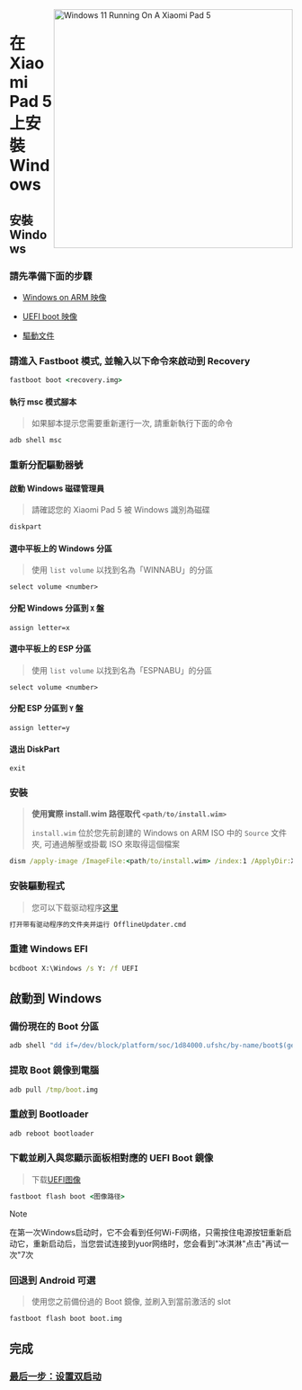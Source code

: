 <img align="right" src="https://raw.githubusercontent.com/erdilS/Port-Windows-11-Xiaomi-Pad-5/main/nabu.png" width="425" alt="Windows 11 Running On A Xiaomi Pad 5">

# 在 Xiaomi Pad 5 上安裝 Windows

## 安裝 Windows

### 請先準備下面的步驟

- [Windows on ARM 映像](https://uupdump.net/)
  
- [UEFI boot 映像](https://raw.githubusercontent.com/erdilS/Port-Windows-11-Xiaomi-Pad-5/main/images/xiaomi-nabu_secureboot-v2.img)
  
- [驅動文件](https://github.com/map220v/MiPad5-Drivers/releases/latest)

### 請進入 Fastboot 模式, 並輸入以下命令來啟动到 Recovery
```cmd
fastboot boot <recovery.img>
```

#### 執行 msc 模式腳本
> 如果腳本提示您需要重新運行一次, 請重新執行下面的命令
```cmd
adb shell msc
```

### 重新分配驅動器號

#### 啟動 Windows 磁碟管理員
> 請確認您的 Xiaomi Pad 5 被 Windows 識別為磁碟
```cmd
diskpart
```

#### 選中平板上的 Windows 分區
> 使用 `list volume` 以找到名為「WINNABU」的分區
```diskpart
select volume <number>
```

#### 分配 Windows 分區到 `X` 盤
```diskpart
assign letter=x
```

#### 選中平板上的 ESP 分區
> 使用 `list volume` 以找到名為「ESPNABU」的分區
```diskpart
select volume <number>
```

#### 分配 ESP 分區到 `Y` 盤
```diskpart
assign letter=y
```

#### 退出 DiskPart
```diskpart
exit
```

### 安裝
> **使用實際 install.wim 路徑取代 `<path/to/install.wim>`**
> 
> `install.wim` 位於您先前創建的 Windows on ARM ISO 中的 `Source` 文件夾, 可通過解壓或掛載 ISO 來取得這個檔案
```cmd
dism /apply-image /ImageFile:<path/to/install.wim> /index:1 /ApplyDir:X:\
```

### 安裝驅動程式
> 您可以下载驱动程序[这里](https://github.com/map220v/MiPad5-Drivers/releases/latest)

```cmd
打开带有驱动程序的文件夹并运行 OfflineUpdater.cmd
```

### 重建 Windows EFI
```cmd
bcdboot X:\Windows /s Y: /f UEFI
```

## 啟動到 Windows

### 備份現在的 Boot 分區
```cmd
adb shell "dd if=/dev/block/platform/soc/1d84000.ufshc/by-name/boot$(getprop ro.boot.slot_suffix) of=/tmp/boot.img"
```

### 提取 Boot 鏡像到電腦
```cmd
adb pull /tmp/boot.img
```

### 重啟到 Bootloader
```cmd
adb reboot bootloader
```

### 下載並刷入與您顯示面板相對應的 UEFI Boot 鏡像
> 下载[UEFI图像](https://raw.githubusercontent.com/erdilS/Port-Windows-11-Xiaomi-Pad-5/main/images/xiaomi-nabu_secureboot-v2.img)

```cmd
fastboot flash boot <图像路径>
```
> [!NOTE]
> 在第一次Windows启动时，它不会看到任何Wi-Fi网络，只需按住电源按钮重新启动它，重新启动后，当您尝试连接到yuor网络时，您会看到"冰淇淋"点击"再试一次"7次

### 回退到 Android **可選**
> 使用您之前備份過的 Boot 鏡像, 並刷入到當前激活的 slot
```cmd
fastboot flash boot boot.img
```

## 完成

### [最后一步：设置双启动](dualboot-tw.md)
